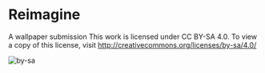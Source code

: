 # Reimagine
A wallpaper submission 
 This work is licensed under CC BY-SA 4.0. To view a copy of this license, visit http://creativecommons.org/licenses/by-sa/4.0/
 
![by-sa](https://github.com/Hacker-Planet/Reimagine/assets/500779/c8724d12-63e0-41e7-aa8d-bf42f6b7027d)

